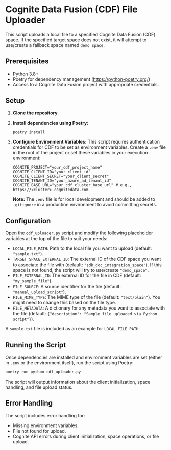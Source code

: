 # Cognite Data Fusion (CDF) File Uploader

This script uploads a local file to a specified Cognite Data Fusion (CDF) space.
If the specified target space does not exist, it will attempt to use/create a fallback space named `demo_space`.

## Prerequisites

*   Python 3.8+
*   Poetry for dependency management (https://python-poetry.org/)
*   Access to a Cognite Data Fusion project with appropriate credentials.

## Setup

1.  **Clone the repository.**
2.  **Install dependencies using Poetry:**
    ```bash
    poetry install
    ```
3.  **Configure Environment Variables:**
    This script requires authentication credentials for CDF to be set as environment variables. Create a `.env` file in the root of the project or set these variables in your execution environment:

    ```
    COGNITE_PROJECT="your_cdf_project_name"
    COGNITE_CLIENT_ID="your_client_id"
    COGNITE_CLIENT_SECRET="your_client_secret"
    COGNITE_TENANT_ID="your_azure_ad_tenant_id"
    COGNITE_BASE_URL="your_cdf_cluster_base_url" # e.g., https://<cluster>.cognitedata.com
    ```
    **Note:** The `.env` file is for local development and should be added to `.gitignore` in a production environment to avoid committing secrets.

## Configuration

Open the `cdf_uploader.py` script and modify the following placeholder variables at the top of the file to suit your needs:

*   `LOCAL_FILE_PATH`: Path to the local file you want to upload (default: `"sample.txt"`).
*   `TARGET_SPACE_EXTERNAL_ID`: The external ID of the CDF space you want to associate the file with (default: `"sdk_doc_integration_space"`). If this space is not found, the script will try to use/create `"demo_space"`.
*   `FILE_EXTERNAL_ID`: The external ID for the file in CDF (default: `"my_sample_file"`).
*   `FILE_SOURCE`: A source identifier for the file (default: `"manual_upload_script"`).
*   `FILE_MIME_TYPE`: The MIME type of the file (default: `"text/plain"`). You might need to change this based on the file type.
*   `FILE_METADATA`: A dictionary for any metadata you want to associate with the file (default: `{"description": "Sample file uploaded via Python script"}`).

A `sample.txt` file is included as an example for `LOCAL_FILE_PATH`.

## Running the Script

Once dependencies are installed and environment variables are set (either in `.env` or the environment itself), run the script using Poetry:

```bash
poetry run python cdf_uploader.py
```

The script will output information about the client initialization, space handling, and file upload status.

## Error Handling

The script includes error handling for:
*   Missing environment variables.
*   File not found for upload.
*   Cognite API errors during client initialization, space operations, or file upload.
